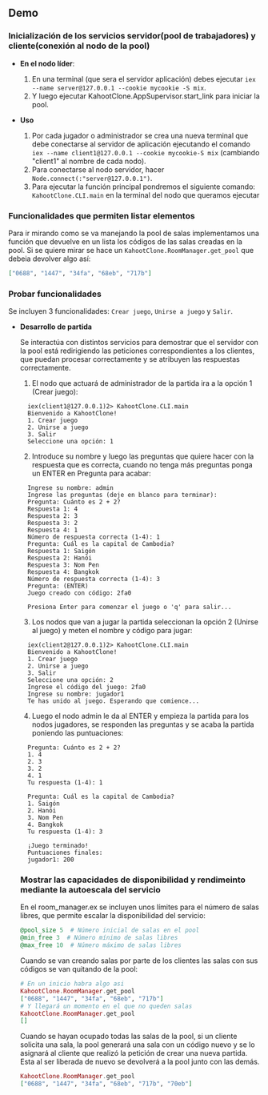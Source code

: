 ## Demo

### Inicialización de los servicios servidor(pool de trabajadores) y cliente(conexión al nodo de la pool)
- **En el nodo líder**:
  1. En una terminal (que sera el servidor aplicación) debes ejecutar `iex --name server@127.0.0.1 --cookie mycookie -S mix`.
  2. Y luego ejecutar KahootClone.AppSupervisor.start_link para iniciar la pool.

- **Uso**
  1. Por cada jugador o administrador se crea una nueva terminal que debe conectarse al servidor de aplicación ejecutando el comando `iex --name client1@127.0.0.1 --cookie mycookie-S mix` (cambiando "client1" al nombre de cada nodo).
  2. Para conectarse al nodo servidor, hacer `Node.connect(:"server@127.0.0.1")`.
  3. Para ejecutar la función principal pondremos el siguiente comando: `KahootClone.CLI.main` en la terminal del nodo que queramos ejecutar

### Funcionalidades que permiten listar elementos 

Para ir mirando como se va manejando la pool de salas implementamos una función que devuelve en un lista los códigos de las salas creadas en la pool. Si se quiere mirar se hace un `KahootClone.RoomManager.get_pool` que debeia devolver algo así:
```elixir
["0688", "1447", "34fa", "68eb", "717b"]
```

### Probar funcionalidades 

Se incluyen 3 funcionalidades: `Crear juego`, `Unirse a juego` y `Salir`.

- **Desarrollo de partida**

    Se interactúa con distintos servicios para demostrar que el servidor con la pool está redirigiendo las peticiones correspondientes a los clientes, que puedan procesar correctamente y se atribuyen las respuestas correctamente.

  1. El nodo que actuará de administrador de la partida ira a la opción 1 (Crear juego):
  ```console
    iex(client1@127.0.0.1)2> KahootClone.CLI.main
    Bienvenido a KahootClone!
    1. Crear juego
    2. Unirse a juego
    3. Salir
    Seleccione una opción: 1
  ```
  2. Introduce su nombre y luego las preguntas que quiere hacer con la respuesta que es correcta, cuando no tenga más preguntas ponga un ENTER en Pregunta para acabar:
  ```console
    Ingrese su nombre: admin
    Ingrese las preguntas (deje en blanco para terminar):
    Pregunta: Cuánto es 2 + 2?
    Respuesta 1: 4
    Respuesta 2: 3
    Respuesta 3: 2
    Respuesta 4: 1
    Número de respuesta correcta (1-4): 1
    Pregunta: Cuál es la capital de Cambodia?
    Respuesta 1: Saigón
    Respuesta 2: Hanói
    Respuesta 3: Nom Pen
    Respuesta 4: Bangkok
    Número de respuesta correcta (1-4): 3
    Pregunta: (ENTER) 
    Juego creado con código: 2fa0

    Presiona Enter para comenzar el juego o 'q' para salir...
  ```
  3. Los nodos que van a jugar la partida seleccionan la opción 2 (Unirse al juego) y meten el nombre y código para jugar:
  ```console
    iex(client2@127.0.0.1)2> KahootClone.CLI.main
    Bienvenido a KahootClone!
    1. Crear juego
    2. Unirse a juego
    3. Salir
    Seleccione una opción: 2
    Ingrese el código del juego: 2fa0
    Ingrese su nombre: jugador1
    Te has unido al juego. Esperando que comience...
  ```
  4. Luego el nodo admin le da al ENTER y empieza la partida para los nodos jugadores, se responden las preguntas y se acaba la partida poniendo las puntuaciones:
  ```console
    Pregunta: Cuánto es 2 + 2?
    1. 4
    2. 3
    3. 2
    4. 1
    Tu respuesta (1-4): 1

    Pregunta: Cuál es la capital de Cambodia?
    1. Saigón
    2. Hanói
    3. Nom Pen
    4. Bangkok
    Tu respuesta (1-4): 3

    ¡Juego terminado!
    Puntuaciones finales:
    jugador1: 200
  ```

  ### Mostrar las capacidades de disponibilidad y rendimeinto mediante la autoescala del servicio

  En el room_manager.ex se incluyen unos límites para el número de salas libres, que permite escalar la disponibilidad del servicio:
  ```elixir
  @pool_size 5  # Número inicial de salas en el pool
  @min_free 3  # Número mínimo de salas libres
  @max_free 10  # Número máximo de salas libres
  ```

  Cuando se van creando salas por parte de los clientes las salas con sus códigos se van quitando de la pool:

  ```elixir
  # En un inicio habra algo asi
  KahootClone.RoomManager.get_pool
  ["0688", "1447", "34fa", "68eb", "717b"]
  # Y llegará un momento en el que no queden salas
  KahootClone.RoomManager.get_pool
  []
  ```

  Cuando se hayan ocupado todas las salas de la pool, si un cliente solicita una sala, la pool generará una sala con un código nuevo y se lo asignará al cliente que realizó la petición de crear una nueva partida. Esta al ser liberada de nuevo se devolverá a la pool junto con las demás.

   ```elixir
  KahootClone.RoomManager.get_pool
  ["0688", "1447", "34fa", "68eb", "717b", "70eb"]
  ```   